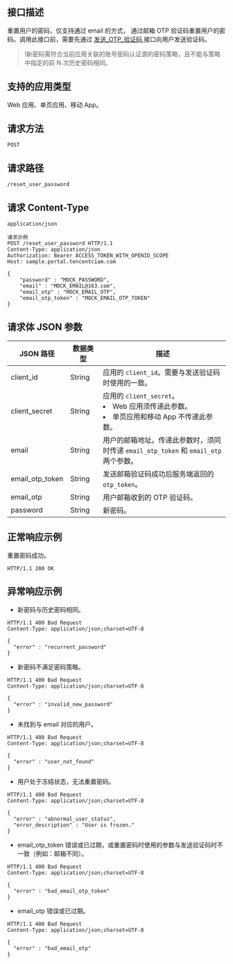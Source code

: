 ## 接口描述
重置用户的密码，仅支持通过 email 的方式， 通过邮箱 OTP 验证码重置用户的密码。调用此接口前，需要先通过 [发送_OTP_验证码 ](https://cloud.tencent.com/document/product/1441/71640) 接口向用户发送验证码。

>!新密码需符合当前应用关联的账号密码认证源的密码策略，且不能与策略中指定的前 N 次历史密码相同。

## 支持的应用类型
Web 应用、单页应用、移动 App。

## 请求方法
```
POST
```

## 请求路径
```
/reset_user_password
```

## 请求 Content-Type
```
application/json

请求示例
POST /reset_user_password HTTP/1.1
Content-Type: application/json
Authorization: Bearer ACCESS_TOKEN_WITH_OPENID_SCOPE
Host: sample.portal.tencentciam.com

{
    "password" : "MOCK_PASSWORD",
    "email" : "MOCK_EMAIL@163.com",
    "email_otp" : "MOCK_EMAIL_OTP",
    "email_otp_token" : "MOCK_EMAIL_OTP_TOKEN"
}
```

## 请求体 JSON 参数
<table>
<thead>
<tr>
<th width="16%">JSON 路径</th>
<th width="16%">数据类型</th>
<th width="68%">描述</th>
</tr>
</thead>
<tbody><tr>
<td align="left">client_id</td>
<td align="left">String</td>
<td align="left">应用的 <code>client_id</code>。需要与发送验证码时使用的一致。</td>
</tr>
<tr>
<td align="left">client_secret</td>
<td align="left">String</td>
<td align="left">应用的 <code>client_secret</code>。<li>Web 应用须传递此参数。</li><li>单页应用和移动 App 不传递此参数。</li></td>
</tr>
<tr>
<td align="left">email</td>
<td align="left">String</td>
<td align="left">用户的邮箱地址。传递此参数时，须同时传递 <code>email_otp_token</code> 和 <code>email_otp</code> 两个参数。</td>
</tr>
<tr>
<td align="left">email_otp_token</td>
<td align="left">String</td>
<td align="left">发送邮箱验证码成功后服务端返回的 <code>otp_token</code>。</td>
</tr>
<tr>
<td align="left">email_otp</td>
<td align="left">String</td>
<td align="left">用户邮箱收到的 OTP 验证码。</td>
</tr>
<tr>
<td align="left">password</td>
<td align="left">String</td>
<td align="left">新密码。</td>
</tr>
</tbody></table>

## 正常响应示例
重置密码成功。
```
HTTP/1.1 200 OK
```

## 异常响应示例
- 新密码与历史密码相同。
```
HTTP/1.1 400 Bad Request
Content-Type: application/json;charset=UTF-8

{
  "error" : "recurrent_password"
}
```
- 新密码不满足密码策略。
```
HTTP/1.1 400 Bad Request
Content-Type: application/json;charset=UTF-8

{
  "error" : "invalid_new_password"
}
```
- 未找到与 email 对应的用户。
```
HTTP/1.1 400 Bad Request
Content-Type: application/json;charset=UTF-8

{
  "error" : "user_not_found"
}
```
- 用户处于冻结状态，无法重置密码。
```
HTTP/1.1 400 Bad Request
Content-Type: application/json;charset=UTF-8

{
  "error" : "abnormal_user_status",
  "error_description" : "User is frozen."
}
```
- email_otp_token 错误或已过期，或重置密码时使用的参数与发送验证码时不一致（例如：邮箱不同）。
```
HTTP/1.1 400 Bad Request
Content-Type: application/json;charset=UTF-8

{
  "error" : "bad_email_otp_token"
}
```
- email_otp 错误或已过期。
```
HTTP/1.1 400 Bad Request
Content-Type: application/json;charset=UTF-8

{
  "error" : "bad_email_otp"
}
```
